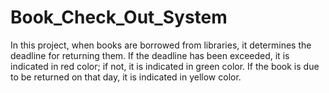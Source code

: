 # Book_Check_Out_System

In this project, when books are borrowed from libraries, it determines the deadline for returning them. If the deadline has been exceeded, it is indicated in red color; if not, it is indicated in green color. If the book is due to be returned on that day, it is indicated in yellow color.
